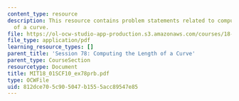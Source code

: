 ```yaml
---
content_type: resource
description: This resource contains problem statements related to computation of length
  of a curve.
file: https://ol-ocw-studio-app-production.s3.amazonaws.com/courses/18-01sc-single-variable-calculus-fall-2010/812dce705c905047b1555acc89547e85_MIT18_01SCF10_ex78prb.pdf
file_type: application/pdf
learning_resource_types: []
parent_title: 'Session 78: Computing the Length of a Curve'
parent_type: CourseSection
resourcetype: Document
title: MIT18_01SCF10_ex78prb.pdf
type: OCWFile
uid: 812dce70-5c90-5047-b155-5acc89547e85
---
```

